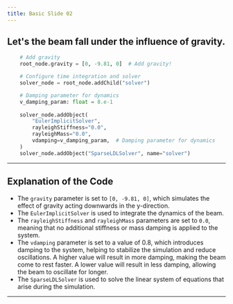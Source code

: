```yaml
---
title: Basic Slide 02
---
```


## Let's the beam fall under the influence of gravity.

```python
    # Add gravity
    root_node.gravity = [0, -9.81, 0]  # Add gravity!

    # Configure time integration and solver
    solver_node = root_node.addChild("solver")

    # Damping parameter for dynamics
    v_damping_param: float = 8.e-1 
    
    solver_node.addObject(
        "EulerImplicitSolver",
        rayleighStiffness="0.0",
        rayleighMass="0.0",
        vdamping=v_damping_param,  # Damping parameter for dynamics
    )
    solver_node.addObject("SparseLDLSolver", name="solver")
```

---

## Explanation of the Code

- The `gravity` parameter is set to `[0, -9.81, 0]`, which simulates the effect of gravity acting downwards in the y-direction.
- The `EulerImplicitSolver` is used to integrate the dynamics of the beam.
- The `rayleighStiffness` and `rayleighMass` parameters are set to `0.0`, meaning that no additional stiffness or mass damping is applied to the system.
- The `vdamping` parameter is set to a value of 0.8, which introduces damping to the system, helping to stabilize the simulation and reduce oscillations. A higher value will result in more damping, making the beam come to rest faster. A lower value will result in less damping, allowing the beam to oscillate for longer.
- The `SparseLDLSolver` is used to solve the linear system of equations that arise during the simulation.

---

